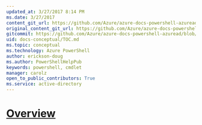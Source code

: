 ```yaml
---
updated_at: 3/27/2017 8:14 PM
ms.date: 3/27/2017
content_git_url: https://github.com/Azure/azure-docs-powershell-azuread/blob/master/Azure%20AD%20Cmdlets/docs-conceptual/TOC.md
original_content_git_url: https://github.com/Azure/azure-docs-powershell-azuread/blob/master/Azure%20AD%20Cmdlets/docs-conceptual/TOC.md
gitcommit: https://github.com/Azure/azure-docs-powershell-azuread/blob/1f1c3d2987c4e45aded8df709d5c31a96db72bd2/Azure%20AD%20Cmdlets/docs-conceptual/TOC.md
uid: docs-conceptual/TOC.md
ms.topic: conceptual
ms.technology: Azure PowerShell
author: erickson-doug
ms.author: PowerShellHelpPub
keywords: powershell, cmdlet
manager: carolz
open_to_public_contributors: True
ms.service: active-directory
---
```

# [Overview](overview)

